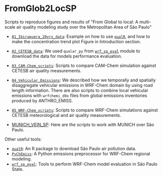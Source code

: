 # FromGlob2LocSP
Scripts to reproduce figures and results of "From Global to local: A multi-scale air quality modeling study over the Metropolitan Area of São Paulo"

* [`01_Ibirapuera_20yrs_data`](https://github.com/quishqa/FromGlob2LocSP/tree/main/01_Ibirapuera_20yrs_data): Example on how to use [`qualR`](https://github.com/quishqa/qualR),
and how to make the concentration trend plot Figure in Introduction section.
* [`02_CETESB_data`](https://github.com/quishqa/FromGlob2LocSP/tree/main/02_CETESB_data): We used `qualar_py` from [`wrf_sp_eval`](https://github.com/quishqa/WRF-Chem_SP) module to download the data for models performance evaluation.
* [`03_CAM-Chem_scripts`](https://github.com/quishqa/FromGlob2LocSP/tree/main/03_CAM-Chem_scripts): Scripts to compare CAM-Chem simulation against CETESB air quality measurements.
* [`04_Vehicular_Emissions`](https://github.com/quishqa/FromGlob2LocSP/tree/main/04_Vehicular_Emissions): We described how we temporally and spatially disaggregate vehicular emissions in WRF-Chem domain by using road length information. There are also scripts to combine local vehicular emissions with `wrfchemi_d0x` files from global emissions inventories produced by ANTHRO_EMISS.
* [`05_WRF-Chem_scripts`](https://github.com/quishqa/FromGlob2LocSP/tree/main/05_WRF-Chem_scripts): Scripts to compare WRF-Chem simulations against CETESB meteorological and air quality measurements.

* [MUNICH_VEIN_SP](https://github.com/quishqa/MUNICH_VEIN_SP): Here are the scripts to work with MUNICH over São Paulo.

Other useful tools:

* [`qualR`](https://github.com/quishqa/qualR): An R package to download São Paulo air pollution data.
* [`PyChEmiss`](https://github.com/quishqa/PyChEmiss): A Python emissions preprocessor for WRF-Chem regional modeling.
* [`wrf_sp_eval`](https://github.com/quishqa/WRF-Chem_SP): Tools to perform WRF-Chem model evaluation in São Paulo State.
